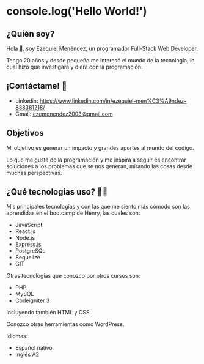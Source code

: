 # console.log('Hello World!')
## ¿Quién soy?
Hola 👋, soy Ezequiel Menéndez, un programador Full-Stack Web Developer.

Tengo 20 años y desde pequeño me interesó el mundo de la tecnología, lo cual hizo que investigara y diera con la programación.

## ¡Contáctame! 💬
- Linkedin: https://www.linkedin.com/in/ezequiel-men%C3%A9ndez-888381218/
- Gmail: ezemenendez2003@gmail.com

## Objetivos
Mi objetivo es generar un impacto y grandes aportes al mundo del código.

Lo que me gusta de la programación y me inspira a seguir es encontrar soluciones a los problemas que se nos generan, mirando las cosas desde muchas perspectivas.

## ¿Qué tecnologías uso? 👨‍💻
Mis principales tecnologías y con las que me siento más cómodo son las aprendidas en el bootcamp de Henry, las cuales son:
- JavaScript 
- React.js
- Node.js
- Express.js
- PostgreSQL
- Sequelize
- GIT

Otras tecnologías que conozco por otros cursos son:
- PHP
- MySQL
- Codeigniter 3

Incluyendo también HTML y CSS.

Conozco otras herramientas como WordPress.

Idiomas:
- Español nativo
- Inglés A2
